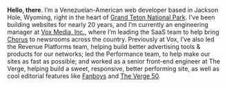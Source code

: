 **Hello, there**. I’m a Venezuelan-American web developer based in Jackson Hole, Wyoming, right in the heart of [Grand Teton National Park](https://www.allencompassingtrip.com/tagged/grand-teton-national-park). I’ve been building websites for nearly 20 years, and I’m currently an engineering manager at [Vox Media, Inc.](https://www.voxmedia.com), where I’m leading the SaaS team to help bring [Chorus](https://getchorus.voxmedia.com/) to newsrooms across the country. Previously at Vox, I’ve also led the Revenue Platforms team, helping build better advertising tools & products for our networks; led the Performance team, to help make our sites as fast as possible; and worked as a senior front-end engineer at The Verge, helping build a sweet, responsive, better performing site, as well as cool editorial features like [Fanboys](https://www.theverge.com/2014/1/21/5307992/inside-the-mind-of-a-fanboy) and [The&nbsp;Verge&nbsp;50](https://www.theverge.com/a/the-verge-50).
